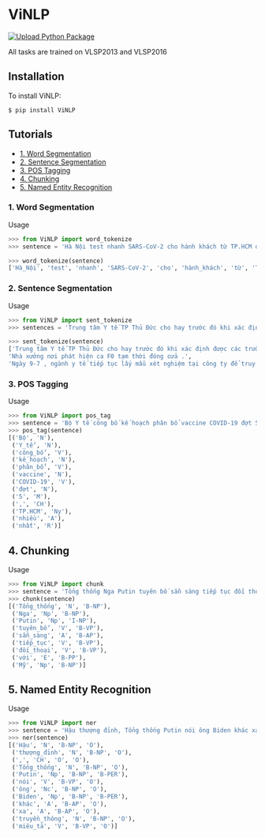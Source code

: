 # ViNLP
[![Upload Python Package](https://github.com/hieunguyen1053/ViNLP/actions/workflows/python-publish.yml/badge.svg)](https://github.com/hieunguyen1053/ViNLP/actions/workflows/python-publish.yml)

All tasks are trained on VLSP2013 and VLSP2016

## Installation

To install ViNLP:

```
$ pip install ViNLP
```

<!-- ## F-measure

### Data VLSP 2013

| Task              | F1(%) |
| ----------------- | ----- |
| Word segmentation | 98.64 |
| Pos tagging       | 98.36 |

### Data VLSP 2016 (Use gold POS, Chunk label)

| Task     | F1(%) |
| -------- | ----- |
| Chunking | 98.78 |
| NER      | 92.69 | -->

## Tutorials

- [1. Word Segmentation](#1-word-segmentation)
- [2. Sentence Segmentation](#2-sentence-segmentation)
- [3. POS Tagging](#2-pos-tagging)
- [4. Chunking](#3-chunking)
- [5. Named Entity Recognition](#4-named-entity-recognition)

### 1. Word Segmentation

Usage

```python
>>> from ViNLP import word_tokenize
>>> sentence = 'Hà Nội test nhanh SARS-CoV-2 cho hành khách từ TP.HCM đến sân bay Nội Bài'

>>> word_tokenize(sentence)
['Hà_Nội', 'test', 'nhanh', 'SARS-CoV-2', 'cho', 'hành_khách', 'từ', 'TP.HCM', 'đến', 'sân_bay', 'Nội_Bài']
```

### 2. Sentence Segmentation

Usage

```python
>>> from ViNLP import sent_tokenize
>>> sentences = 'Trung tâm Y tế TP Thủ Đức cho hay trước đó khi xác định được các trường hợp F0 tại công ty nói trên, các F1, F2 đã được cách ly theo quy định. Nhà xưởng nơi phát hiện ca F0 tạm thời đóng cửa. Ngày 9-7, ngành y tế tiếp tục lấy mẫu xét nghiệm tại công ty để truy tìm các ca dương tính.'

>>> sent_tokenize(sentence)
['Trung tâm Y tế TP Thủ Đức cho hay trước đó khi xác định được các trường hợp F0 tại công ty nói trên , các F1 , F2 đã được cách ly theo quy định .',
'Nhà xưởng nơi phát hiện ca F0 tạm thời đóng cửa .',
'Ngày 9-7 , ngành y tế tiếp tục lấy mẫu xét nghiệm tại công ty để truy tìm các ca dương tính .']
```

### 3. POS Tagging

Usage

```python
>>> from ViNLP import pos_tag
>>> sentence = 'Bộ Y tế công bố kế hoạch phân bổ vaccine COVID-19 đợt 5, TP.HCM nhiều nhất'
>>> pos_tag(sentence)
[('Bộ', 'N'),
 ('Y_tế', 'N'),
 ('công_bố', 'V'),
 ('kế_hoạch', 'N'),
 ('phân_bổ', 'V'),
 ('vaccine', 'N'),
 ('COVID-19', 'V'),
 ('đợt', 'N'),
 ('5', 'M'),
 (',', 'CH'),
 ('TP.HCM', 'Ny'),
 ('nhiều', 'A'),
 ('nhất', 'R')]
```

## 4. Chunking

Usage

```python
>>> from ViNLP import chunk
>>> sentence = 'Tổng thống Nga Putin tuyên bố sẵn sàng tiếp tục đối thoại với Mỹ'
>>> chunk(sentence)
[('Tổng_thống', 'N', 'B-NP'),
 ('Nga', 'Np', 'B-NP'),
 ('Putin', 'Np', 'I-NP'),
 ('tuyên_bố', 'V', 'B-VP'),
 ('sẵn_sàng', 'A', 'B-AP'),
 ('tiếp_tục', 'V', 'B-VP'),
 ('đối_thoại', 'V', 'B-VP'),
 ('với', 'E', 'B-PP'),
 ('Mỹ', 'Np', 'B-NP')]
```

## 5. Named Entity Recognition

Usage

```python
>>> from ViNLP import ner
>>> sentence = 'Hậu thượng đỉnh, Tổng thống Putin nói ông Biden khác xa truyền thông miêu tả'
>>> ner(sentence)
[('Hậu', 'N', 'B-NP', 'O'),
 ('thượng_đỉnh', 'N', 'B-NP', 'O'),
 (',', 'CH', 'O', 'O'),
 ('Tổng_thống', 'N', 'B-NP', 'O'),
 ('Putin', 'Np', 'B-NP', 'B-PER'),
 ('nói', 'V', 'B-VP', 'O'),
 ('ông', 'Nc', 'B-NP', 'O'),
 ('Biden', 'Np', 'B-NP', 'B-PER'),
 ('khác', 'A', 'B-AP', 'O'),
 ('xa', 'A', 'B-AP', 'O'),
 ('truyền_thông', 'N', 'B-NP', 'O'),
 ('miêu_tả', 'V', 'B-VP', 'O')]
```
